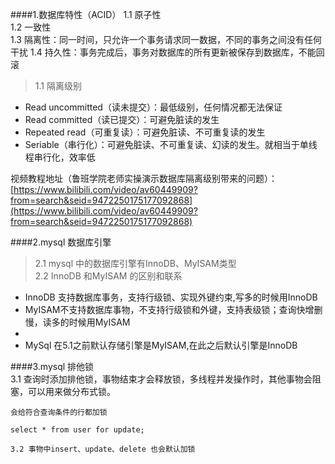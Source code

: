 ####1.数据库特性（ACID） 
	1.1 原子性  
	1.2 一致性  
	1.3 隔离性：同一时间，只允许一个事务请求同一数据，不同的事务之间没有任何干扰 
	1.4 持久性：事务完成后，事务对数据库的所有更新被保存到数据库，不能回滚  

>1.1 隔离级别   
>
-   Read uncommitted（读未提交）：最低级别，任何情况都无法保证 
-   Read committed（读已提交）：可避免脏读的发生
-   Repeated read（可重复读）：可避免脏读、不可重复读的发生
-   Seriable（串行化）：可避免脏读、不可重复读、幻读的发生。就相当于单线程串行化，效率低
	
视频教程地址（鲁班学院老师实操演示数据库隔离级别带来的问题）：[https://www.bilibili.com/video/av60449909?from=search&seid=9472250175177092868](https://www.bilibili.com/video/av60449909?from=search&seid=9472250175177092868)   

####2.mysql 数据库引擎
> 2.1 mysql 中的数据库引擎有InnoDB、MyISAM类型   
> 2.2 InnoDB 和MyISAM 的区别和联系  
> 
- InnoDB 支持数据库事务，支持行级锁、实现外键约束,写多的时候用InnoDB
- MyISAM不支持数据库事物，不支持行级锁和外键，支持表级锁；查询快增删慢，读多的时候用MyISAM
- 
- MySql 在5.1之前默认存储引擎是MyISAM,在此之后默认引擎是InnoDB

####3.mysql 排他锁  
	3.1 查询时添加排他锁，事物结束才会释放锁，多线程并发操作时，其他事物会阻塞，可以用来做分布式锁。 

	会给符合查询条件的行都加锁

	select * from user for update;    

	3.2 事物中insert、update、delete 也会默认加锁    


	
	 
	